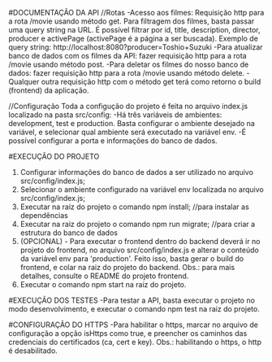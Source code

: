 #DOCUMENTAÇÃO DA API
//Rotas
-Acesso aos filmes: Requisição http para a rota /movie usando método get. Para filtragem dos filmes, basta passar uma query string na URL. É possível filtrar por id, title, description, director, producer e activePage (activePage é a página a ser buscada). Exemplo de query string: http://localhost:8080?producer=Toshio+Suzuki
-Para atualizar banco de dados com os filmes da API: fazer requisição http para a rota /movie usando método post.
-Para deletar os filmes do nosso banco de dados: fazer requisição http para a rota /movie usando método delete.
-Qualquer outra requisição http com o método get terá como retorno o build (frontend) da aplicação.

//Configuração
Toda a configução do projeto é feita no arquivo index.js localizado na pasta src/config:
-Há três variáveis de ambientes: development, test e production. Basta configurar o ambiente desejado na variável, e selecionar qual ambiente será executado na variável env. 
-É possível configurar a porta e informações do banco de dados.

#EXECUÇÃO DO PROJETO
1) Configurar informações do banco de dados a ser utilizado no arquivo src/config/index.js;
2) Selecionar o ambiente configurado na variável env localizada no arquivo src/config/index.js;
3) Executar na raiz do projeto o comando npm install; //para instalar as dependências
4) Executar na raiz do projeto o comando npm run migrate; //para criar a estrutura do banco de dados
5) (OPCIONAL) - Para executar o frontend dentro do backend deverá ir no projeto do frontend, no arquivo src/config/index.js e alterar o conteúdo da variável env para 'production'. Feito isso, basta gerar o build do frontend, e colar na raiz do projeto do backend. Obs.: para mais detalhes, consulte o README do projeto frontend.
6) Executar o comando npm start na raiz do projeto.

#EXECUÇÃO DOS TESTES
-Para testar a API, basta executar o projeto no modo desenvolvimento, e executar o comando npm test na raiz do projeto.

#CONFIGURAÇÃO DO HTTPS
-Para habilitar o https, marcar no arquivo de configuração a opção isHttps como true, e preencher os caminhos das credenciais do certificados (ca, cert e key).
Obs.: habilitando o https, o http é desabilitado.